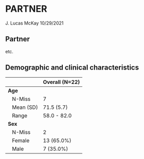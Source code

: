 PARTNER
================
J. Lucas McKay
10/29/2021

## Partner

etc.

## Demographic and clinical characteristics

|              | Overall (N=22) |
|:-------------|:---------------|
| **Age**      |                |
|    N-Miss    | 7              |
|    Mean (SD) | 71.5 (5.7)     |
|    Range     | 58.0 - 82.0    |
| **Sex**      |                |
|    N-Miss    | 2              |
|    Female    | 13 (65.0%)     |
|    Male      | 7 (35.0%)      |
